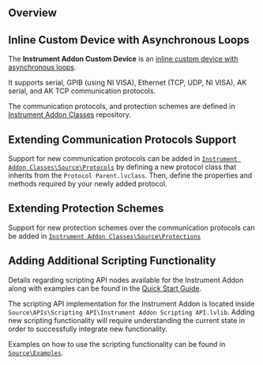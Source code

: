 ## Overview

## Inline Custom Device with Asynchronous Loops

The **Instrument Addon Custom Device** is an [inline custom device with asynchronous loops](https://www.ni.com/documentation/en/veristand/latest/manual/custom-device-inline-async-loop/).

It supports serial, GPIB (using NI VISA), Ethernet (TCP, UDP, NI VISA), AK serial, and AK TCP communication protocols.

The communication protocols, and protection schemes are defined in [Instrument Addon Classes](https://github.com/ni/niveristand-instrument-addon-classes) repository.

## Extending Communication Protocols Support

Support for new communication protocols can be added in [`Instrument Addon Classes\Source\Protocols`](https://github.com/ni/niveristand-instrument-addon-classes/tree/main/Source/Protocols) by defining a new protocol class that inherits from the `Protocol Parent.lvclass`. Then, define the properties and methods required by your newly added protocol.

## Extending Protection Schemes

Support for new protection schemes over the communication protocols can be added in [`Instrument Addon Classes\Source\Protections`](https://github.com/ni/niveristand-instrument-addon-classes/tree/main/Source/Protections) 

## Adding Additional Scripting Functionality

Details regarding scripting API nodes available for the Instrument Addon along with examples can be found in the [Quick Start Guide](https://github.com/ni/niveristand-instrument-addon-custom-device/blob/main/Source/Quick%20Start%20Documentation/Instrument%20Addon%20Quick%20Start%20Guide.md).

The scripting API implementation for the Instrument Addon is located inside `Source\APIs\Scripting API\Instrument Addon Scripting API.lvlib`. Adding new scripting functionality will require understanding the current state in order to successfully integrate new functionality.

Examples on how to use the scripting functionality can be found in [`Source\Examples`](https://github.com/ni/niveristand-instrument-addon-custom-device/tree/main/Source/Examples).